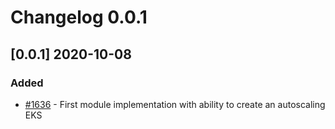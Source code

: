 # Changelog 0.0.1

## [0.0.1] 2020-10-08

### Added

* [#1636](https://github.com/epiphany-platform/epiphany/issues/1636) - First module implementation with ability to create an autoscaling EKS
